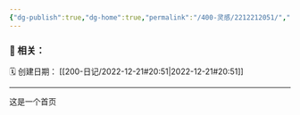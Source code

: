```yaml
---
{"dg-publish":true,"dg-home":true,"permalink":"/400-灵感/2212212051/","tags":["gardenEntry"],"dgPassFrontmatter":true}
---
```


### 🧲 相关：


🗓️ 创建日期： [[200-日记/2022-12-21#20:51\|2022-12-21#20:51]]

---
这是一个首页